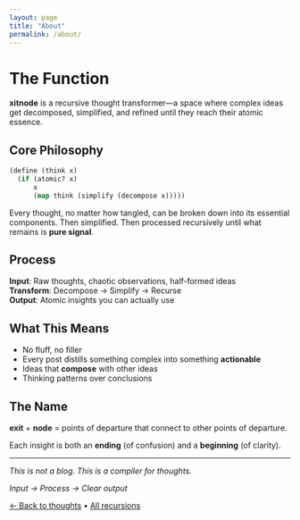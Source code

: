 ```yaml
---
layout: page
title: "About"
permalink: /about/
---
```


# The Function

**xitnode** is a recursive thought transformer—a space where complex ideas get decomposed, simplified, and refined until they reach their atomic essence.

## Core Philosophy

```lisp
(define (think x)
  (if (atomic? x)
      x
      (map think (simplify (decompose x)))))
```

Every thought, no matter how tangled, can be broken down into its essential components. Then simplified. Then processed recursively until what remains is **pure signal**.

## Process

**Input**: Raw thoughts, chaotic observations, half-formed ideas  
**Transform**: Decompose → Simplify → Recurse  
**Output**: Atomic insights you can actually use

## What This Means

- No fluff, no filler
- Every post distills something complex into something **actionable**
- Ideas that **compose** with other ideas
- Thinking patterns over conclusions

## The Name

**exit** + **node** = points of departure that connect to other points of departure. 

Each insight is both an **ending** (of confusion) and a **beginning** (of clarity).

---

*This is not a blog. This is a compiler for thoughts.*

*Input → Process → Clear output*

[← Back to thoughts](/) • [All recursions](/archive)